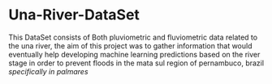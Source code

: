 # Una-River-DataSet

This DataSet consists of Both pluviometric and fluviometric data related to the una river, the aim of this project
was to gather information that would eventually help developing machine learning predictions based on the river
stage in order to prevent floods in the mata sul region of pernambuco, brazil *specifically in palmares*

